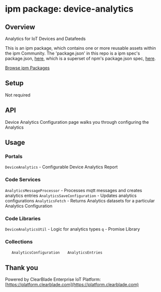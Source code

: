 
# ipm package: device-analytics

## Overview

Analytics for IoT Devices and Datafeeds

This is an ipm package, which contains one or more reusable assets within the ipm Community. The 'package.json' in this repo is a ipm spec's package.json, [here](https://docs.clearblade.com/v/3/6-ipm/spec), which is a superset of npm's package.json spec, [here](https://docs.npmjs.com/files/package.json).

[Browse ipm Packages](https://ipm.clearblade.com)

## Setup

Not required

## API

Device Analytics Configuration page walks you through configuring the Analytics

## Usage

### Portals

`DeviceAnalytics` - Configurable Device Analytics Report

### Code Services

`AnalyticsMessageProcessor` - Processes mqtt messages and creates analytics entries
`AnalyticsSaveConfiguration` - Updates analytics configurations
`AnalyticsFetch` - Returns Analytics datasets for a particular Analytics Configuration

### Code Libraries

`DeviceAnalyticsUtil` - Logic for analytics types
`q` - Promise Library

### Collections

`	AnalyticsConfiguration`
`	AnalyticsEntries`

## Thank you

Powered by ClearBlade Enterprise IoT Platform: [https://platform.clearblade.com](https://platform.clearblade.com)
